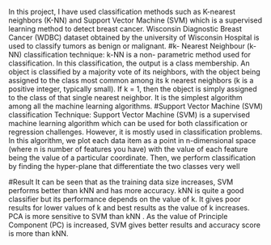 
In this project, I have used  classification methods such as K-nearest neighbors (K-NN) and Support Vector Machine (SVM) which is a supervised learning method to detect breast cancer. 
Wisconsin Diagnostic Breast Cancer (WDBC) dataset obtained by the university of Wisconsin Hospital is used to classify tumors as benign or malignant. #k- Nearest Neighbour (k-NN) classification technique: k-NN is a non- parametric method used for classification. In this classification, the output is a class membership. An object is classified by a majority vote of its neighbors, with the object being assigned to the class most common among its k nearest neighbors (k is a positive integer, typically small). If k = 1, then the object is simply assigned to the class of that single nearest neighbor. It is the simplest algorithm among all the machine learning algorithms. #Support Vector Machine (SVM) classification Technique: Support Vector Machine (SVM) is a supervised machine learning algorithm which can be used for both classification or regression challenges. However, it is mostly used in classification problems. In this algorithm, we plot each data item as a point in n-dimensional space (where n is number of features you have) with the value of each feature being the value of a particular coordinate. Then, we perform classification by finding the hyper-plane that differentiate the two classes very well

#Result
It can be seen that as the training data size increases, SVM performs better than kNN and has more accuracy. kNN is quite a good classifier but its performance depends on the value of k. It gives poor results for lower values of k and best results as the value of k increases. PCA is more sensitive to SVM than kNN . As the value of Principle Component (PC) is increased, SVM gives better results and accuracy score is more than kNN.
